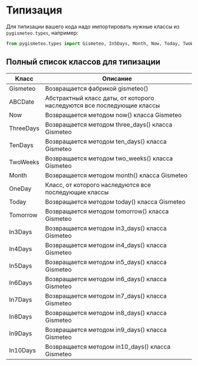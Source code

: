 # Типизация

Для типизации вашего кода надо импортировать нужные классы из `pygismeteo.types`, например:

```python
from pygismeteo.types import Gismeteo, In5Days, Month, Now, Today, TwoWeeks
```

## Полный список классов для типизации

| Класс     | Описание                                                               |
| --------- | ---------------------------------------------------------------------- |
| Gismeteo  | Возвращается фабрикой gismeteo()                                       |
| ABCDate   | Абстрактный класс даты, от которого наследуются все последующие классы |
| Now       | Возвращается методом now() класса Gismeteo                             |
| ThreeDays | Возвращается методом three_days() класса Gismeteo                      |
| TenDays   | Возвращается методом ten_days() класса Gismeteo                        |
| TwoWeeks  | Возвращается методом two_weeks() класса Gismeteo                       |
| Month     | Возвращается методом month() класса Gismeteo                           |
| OneDay    | Класс, от которого наследуются все последующие классы                  |
| Today     | Возвращается методом today() класса Gismeteo                           |
| Tomorrow  | Возвращается методом tomorrow() класса Gismeteo                        |
| In3Days   | Возвращается методом in3_days() класса Gismeteo                        |
| In4Days   | Возвращается методом in4_days() класса Gismeteo                        |
| In5Days   | Возвращается методом in5_days() класса Gismeteo                        |
| In6Days   | Возвращается методом in6_days() класса Gismeteo                        |
| In7Days   | Возвращается методом in7_days() класса Gismeteo                        |
| In8Days   | Возвращается методом in8_days() класса Gismeteo                        |
| In9Days   | Возвращается методом in9_days() класса Gismeteo                        |
| In10Days  | Возвращается методом in10_days() класса Gismeteo                       |
